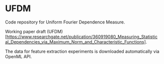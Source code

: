 # UFDM
Code repository for Uniform Fourier Dependence Measure.

Working paper draft (UFDM)[https://www.researchgate.net/publication/360919080_Measuring_Statistical_Dependencies_via_Maximum_Norm_and_Characteristic_Functions].

The data for feature extraction experiments is downloaded automatically via OpenML API.
